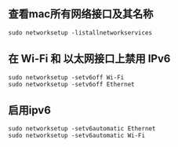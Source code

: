 ## 查看mac所有网络接口及其名称
`sudo networksetup -listallnetworkservices`

## 在 Wi-Fi 和 以太网接口上禁用 IPv6
```
sudo networksetup -setv6off Wi-Fi
sudo networksetup -setv6off Ethernet
```


## 启用ipv6
```
sudo networksetup -setv6automatic Ethernet
sudo networksetup -setv6automatic Wi-Fi
```